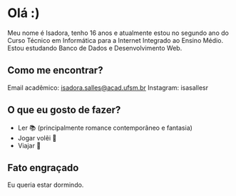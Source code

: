 # Olá :)

Meu nome é Isadora, tenho 16 anos e atualmente estou no segundo ano do Curso Técnico em Informática para a Internet Integrado ao Ensino Médio. 
Estou estudando Banco de Dados e Desenvolvimento Web.

## Como me encontrar?
Email acadêmico: isadora.salles@acad.ufsm.br
Instagram: isasallesr

## O que eu gosto de fazer?
- Ler 📚 (principalmente romance contemporâneo e fantasia)
- Jogar volêi 🏐 
- Viajar 🚗

## Fato engraçado
Eu queria estar dormindo.
